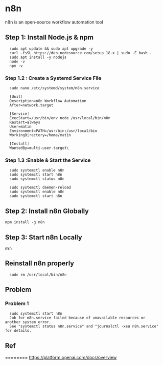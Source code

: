 # n8n
n8n is an open-source workflow automation tool

## Step 1: Install Node.js & npm

      sudo apt update && sudo apt upgrade -y
      curl -fsSL https://deb.nodesource.com/setup_18.x | sudo -E bash -
      sudo apt install -y nodejs
      node -v
      npm -v

### Step 1.2 : Create a Systemd Service File
      sudo nano /etc/systemd/system/n8n.service

      [Unit]
      Description=n8n Workflow Automation
      After=network.target
      
      [Service]
      ExecStart=/usr/bin/env node /usr/local/bin/n8n
      Restart=always
      User=matin
      Environment=PATH=/usr/bin:/usr/local/bin
      WorkingDirectory=/home/matin
      
      [Install]
      WantedBy=multi-user.target\

### Step 1.3 :Enable & Start the Service
      sudo systemctl enable n8n
      sudo systemctl start n8n
      sudo systemctl status n8n

      sudo systemctl daemon-reload
      sudo systemctl enable n8n
      sudo systemctl start n8n





      
## Step 2: Install n8n Globally

    npm install -g n8n
## Step 3: Start n8n Locally

    n8n

## Reinstall n8n properly

      sudo rm /usr/local/bin/n8n


## Problem 

### Problem 1
      sudo systemctl start n8n
      Job for n8n.service failed because of unavailable resources or another system error.
      See "systemctl status n8n.service" and "journalctl -xeu n8n.service" for details.

      

## Ref
========
https://platform.openai.com/docs/overview
